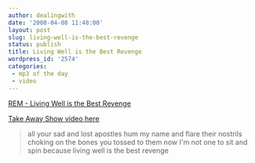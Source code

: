 ```yaml
---
author: dealingwith
date: '2008-04-08 11:48:00'
layout: post
slug: living-well-is-the-best-revenge
status: publish
title: Living Well is the Best Revenge
wordpress_id: '2574'
categories:
 - mp3 of the day
 - video
---
```


[REM - Living Well is the Best Revenge][1]

[Take Away Show video here][2]

> all your sad and lost apostles hum my name and flare their nostrils choking
on the bones you tossed to them now I'm not one to sit and spin because living
well is the best revenge

   [1]: http://qbim.blogspot.com/2008/03/living-well-is-best-revenge.html

   [2]: http://www.blogotheque.net/REM

